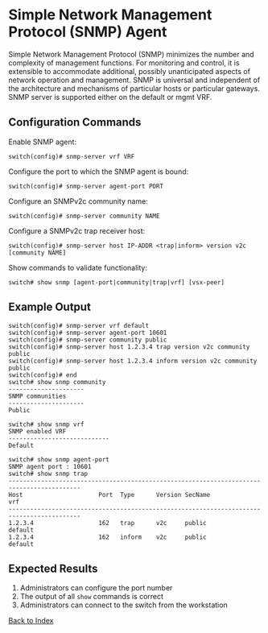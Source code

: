 # Simple Network Management Protocol (SNMP) Agent 

Simple Network Management Protocol (SNMP) minimizes the number and complexity of management functions. For monitoring and control, it is extensible to accommodate additional, possibly unanticipated aspects of network operation and management. SNMP is universal and independent of the architecture and mechanisms of particular hosts or particular gateways. SNMP server is supported either on the default or mgmt VRF. 

## Configuration Commands

Enable SNMP agent: 

```text
switch(config)# snmp-server vrf VRF
```

Configure the port to which the SNMP agent is bound: 

```text
switch(config)# snmp-server agent-port PORT
```

Configure an SNMPv2c community name: 

```text
switch(config)# snmp-server community NAME
```

Configure a SNMPv2c trap receiver host: 

```text
switch(config)# snmp-server host IP-ADDR <trap|inform> version v2c [community NAME]
```

Show commands to validate functionality:  

```text
switch# show snmp [agent-port|community|trap|vrf] [vsx-peer]
```

## Example Output 

```text
switch(config)# snmp-server vrf default
switch(config)# snmp-server agent-port 10601
switch(config)# snmp-server community public
switch(config)# snmp-server host 1.2.3.4 trap version v2c community public
switch(config)# snmp-server host 1.2.3.4 inform version v2c community public
switch(config)# end
switch# show snmp community
---------------------
SNMP communities
---------------------
Public

switch# show snmp vrf
SNMP enabled VRF
----------------------------
Default

switch# show snmp agent-port
SNMP agent port : 10601
switch# show snmp trap
------------------------------------------------------------------------------------------
Host                     Port  Type      Version SecName                         vrf
------------------------------------------------------------------------------------------
1.2.3.4                  162   trap      v2c     public                        default
1.2.3.4                  162   inform    v2c     public                        default
```

## Expected Results 

1. Administrators can configure the port number
2. The output of all `show` commands is correct
3. Administrators can connect to the switch from the workstation 

[Back to Index](../index.md)